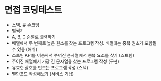 # 면접 코딩테스트
- 스택, 큐 손코딩
- 별찍기
- A, B, C 순열로 출력하기
- 배열에서 두 번째로 높은 원소를 찾는 프로그램 작성. 배열에는 중복 원소가 포함될 수 있음 (해쉬)
- 스트림 API를 이용해서 주어진 문자열에서 중복 요소를 찾기 (스트림)
- 주어진 배열에서 가장 긴 문자열을 찾는 프로그램 작성 (구현)
- 유효한 괄호를 만드는 프로그램 작성 (스택)
- 벨만포드 작성해보기 (서비스 기업)